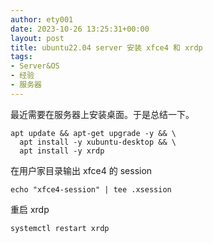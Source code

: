```yaml
---
author: ety001
date: 2023-10-26 13:25:31+00:00
layout: post
title: ubuntu22.04 server 安装 xfce4 和 xrdp
tags:
- Server&OS
- 经验
- 服务器
---
```


最近需要在服务器上安装桌面。于是总结一下。

```
apt update && apt-get upgrade -y && \
  apt install -y xubuntu-desktop && \
  apt install -y xrdp
```

在用户家目录输出 xfce4 的 session

```
echo "xfce4-session" | tee .xsession
```

重启 xrdp 

```
systemctl restart xrdp
```